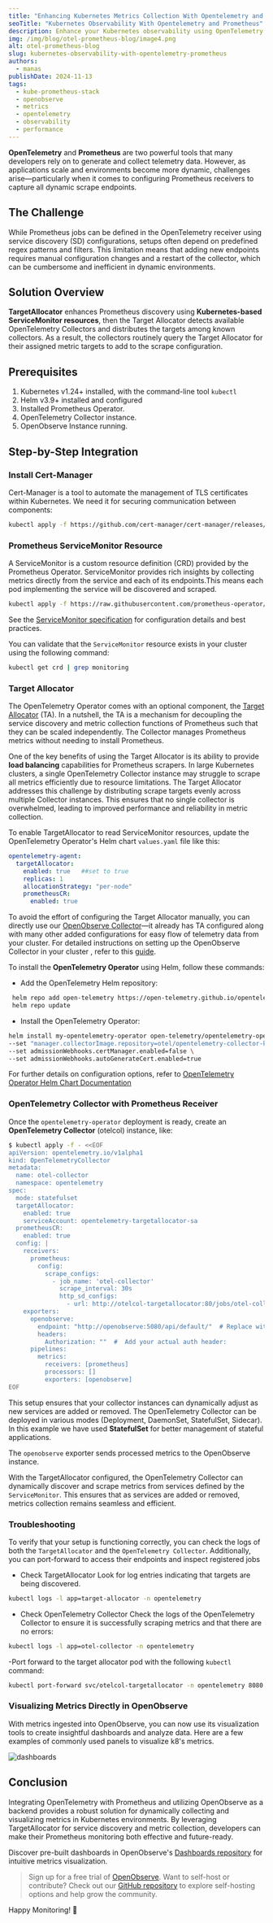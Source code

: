 ```yaml
---
title: "Enhancing Kubernetes Metrics Collection With Opentelemetry and Prometheus"
seoTitle: "Kubernetes Observability With Opentelemetry and Prometheus"
description: Enhance your Kubernetes observability using OpenTelemetry and Prometheus. TargetAllocator optimizes target discovery, ensuring reliable monitoring in dynamic settings.
img: /img/blog/otel-prometheus-blog/image4.png
alt: otel-prometheus-blog
slug: kubernetes-observability-with-opentelemetry-prometheus
authors: 
  - manas
publishDate: 2024-11-13
tags:
  - kube-prometheus-stack 
  - openobserve
  - metrics
  - opentelemetry
  - observability
  - performance
---
```


**OpenTelemetry** and **Prometheus** are two powerful tools that many developers rely on to generate and collect telemetry data. However, as applications scale and environments become more dynamic, challenges arise—particularly when it comes to configuring Prometheus receivers to capture all dynamic scrape endpoints.

## The Challenge

While Prometheus jobs can be defined in the OpenTelemetry receiver using service discovery (SD) configurations, setups often depend on predefined regex patterns and filters. This limitation means that adding new endpoints requires manual configuration changes and a restart of the collector, which can be cumbersome and inefficient in dynamic environments.

## Solution Overview

**TargetAllocator** enhances Prometheus discovery using **Kubernetes-based ServiceMonitor resources**, then the Target Allocator detects available OpenTelemetry Collectors and distributes the targets among known collectors. As a result, the collectors routinely query the Target Allocator for their assigned metric targets to add to the scrape configuration.

## Prerequisites

1.  Kubernetes v1.24+ installed, with the command-line tool `kubectl`
2.  Helm v3.9+ installed and configured
4.  Installed Prometheus Operator.
5.  OpenTelemetry Collector instance.
6.  OpenObserve Instance running.

## Step-by-Step Integration

### Install Cert-Manager

Cert-Manager is a tool to automate the management of TLS certificates within Kubernetes. We need it for securing communication between components:
```bash
kubectl apply -f https://github.com/cert-manager/cert-manager/releases/download/v1.13.1/cert-manager.yaml
```

### Prometheus ServiceMonitor Resource

A ServiceMonitor is a custom resource definition (CRD) provided by the Prometheus Operator. ServiceMonitor provides rich insights by collecting metrics directly from the service and each of its endpoints.This means each pod implementing the service will be discovered and scraped.

```bash
kubectl apply -f https://raw.githubusercontent.com/prometheus-operator/prometheus-operator/main/example/prometheus-operator-crd/monitoring.coreos.com_servicemonitors.yaml
```

See the [ServiceMonitor specification](https://github.com/prometheus-operator/prometheus-operator/blob/main/Documentation/api.md#monitoring.coreos.com/v1.ServiceMonitor) for configuration details and best practices.

You can validate that the `ServiceMonitor` resource exists in your cluster using the following command:

```bash
kubectl get crd | grep monitoring
```

### Target Allocator

The OpenTelemetry Operator comes with an optional component, the [Target Allocator](https://opentelemetry.io/docs/kubernetes/operator/target-allocator/) (TA). In a nutshell, the TA is a mechanism for decoupling the service discovery and metric collection functions of Prometheus such that they can be scaled independently. The Collector manages Prometheus metrics without needing to install Prometheus. 

One of the key benefits of using the Target Allocator is its ability to provide **load balancing** capabilities for Prometheus scrapers. In large Kubernetes clusters, a single OpenTelemetry Collector instance may struggle to scrape all metrics efficiently due to resource limitations. The Target Allocator addresses this challenge by distributing scrape targets evenly across multiple Collector instances. This ensures that no single collector is overwhelmed, leading to improved performance and reliability in metric collection.


To enable TargetAllocator to read ServiceMonitor resources, update the OpenTelemetry Operator's Helm chart `values.yaml` file like this:
```yaml
opentelemetry-agent:
  targetAllocator:
    enabled: true   ##set to true
    replicas: 1
    allocationStrategy: "per-node"
    prometheusCR:
      enabled: true
```
To avoid the effort of configuring the Target Allocator manually, you can directly use our [OpenObserve Collector](https://github.com/openobserve/openobserve-helm-chart/blob/main/charts/openobserve-collector/README.md)—it already has TA configured along with many other added configurations for easy flow of telemetry data from your cluster. For detailed instructions on setting up the OpenObserve Collector in your cluster , refer to this [guide](https://openobserve.ai/blog/efficient-kubernetes-log-streaming).


To install the **OpenTelemetry Operator** using Helm, follow these commands:
 - Add the OpenTelemetry Helm repository:
```bash
 helm repo add open-telemetry https://open-telemetry.github.io/opentelemetry-helm-charts
 helm repo update
```

- Install the OpenTelemetry Operator:
```bash
helm install my-opentelemetry-operator open-telemetry/opentelemetry-operator \
--set "manager.collectorImage.repository=otel/opentelemetry-collector-k8s" \
--set admissionWebhooks.certManager.enabled=false \
--set admissionWebhooks.autoGenerateCert.enabled=true
```

For further details on configuration options, refer to [OpenTelemetry Operator Helm Chart Documentation](entelemetry.io/docs/kubernetes/helm/operator/)



### OpenTelemetry Collector with Prometheus Receiver

Once the `opentelemetry-operator` deployment is ready, create an **OpenTelemetry Collector** (otelcol) instance, like:

```bash
$ kubectl apply -f - <<EOF
apiVersion: opentelemetry.io/v1alpha1
kind: OpenTelemetryCollector
metadata:
  name: otel-collector
  namespace: opentelemetry
spec:
  mode: statefulset
  targetAllocator:
    enabled: true
    serviceAccount: opentelemetry-targetallocator-sa
  prometheusCR:
    enabled: true
  config: |
    receivers:
      prometheus:
        config:
          scrape_configs:
            - job_name: 'otel-collector'
              scrape_interval: 30s
              http_sd_configs:
                - url: http://otelcol-targetallocator:80/jobs/otel-collector/targets?collector_id=${POD_NAME}
    exporters:
      openobserve:
        endpoint: "http://openobserve:5080/api/default/"  # Replace with your actual OpenObserve endpoint
        headers:
          Authorization: ""  #  Add your actual auth header:
      pipelines:
        metrics:
          receivers: [prometheus]
          processors: []
          exporters: [openobserve]
EOF
```

This setup ensures that your collector instances can dynamically adjust as new services are added or removed. The OpenTelemetry Collector can be deployed in various modes (Deployment, DaemonSet, StatefulSet, Sidecar). In this example we have used **StatefulSet** for better management of stateful applications.

The `openobserve` exporter sends processed metrics to the OpenObserve instance.

With the TargetAllocator configured, the OpenTelemetry Collector can dynamically discover and scrape metrics from services defined by the `ServiceMonitor`. This ensures that as services are added or removed, metrics collection remains seamless and efficient.

### Troubleshooting

To verify that your setup is functioning correctly, you can check the logs of both the `TargetAllocator` and the `OpenTelemetry Collector`. Additionally, you can port-forward to access their endpoints and inspect registered jobs

- Check TargetAllocator
Look for log entries indicating that targets are being discovered.
```bash
kubectl logs -l app=target-allocator -n opentelemetry
```
- Check OpenTelemetry Collector
Check the logs of the OpenTelemetry Collector to ensure it is successfully scraping metrics and that there are no errors:
```bash
kubectl logs -l app=otel-collector -n opentelemetry
```
-Port forward to the target allocator pod with the following `kubectl` command:
```bash
kubectl port-forward svc/otelcol-targetallocator -n opentelemetry 8080:80
```

### Visualizing Metrics Directly in OpenObserve

With metrics ingested into OpenObserve, you can now use its visualization tools to create insightful dashboards and analyze data. Here are a few examples of commonly used panels to visualize k8's metrics.

![dashboards](/img/blog/otel-prometheus-blog/image2.gif)

## Conclusion

Integrating OpenTelemetry with Prometheus and utilizing OpenObserve as a backend provides a robust solution for dynamically collecting and visualizing metrics in Kubernetes environments. By leveraging TargetAllocator for service discovery and metric collection, developers can make their Prometheus monitoring both effective and future-ready.

Discover pre-built dashboards in OpenObserve's [Dashboards repository](https://github.com/openobserve/dashboards) for intuitive metrics visualization.

> Sign up for a free trial of [OpenObserve](https://auth1.openobserve.ai/ui/login/login?authRequestID=293082805590667592). Want to self-host or contribute? Check out our [GitHub repository](https://github.com/openobserve/openobserve) to explore self-hosting options and help grow the community.

Happy Monitoring! 🚀
